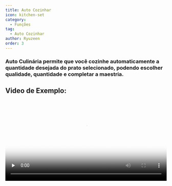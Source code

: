 ```yaml
---
title: Auto Cozinhar
icon: kitchen-set
category:
  - Funções
tag:
  - Auto Cozinhar
author: Ryuzeen
order: 3
---
```


### Auto Culinária permite que você cozinhe automaticamente a quantidade desejada do prato selecionado, podendo escolher qualidade, quantidade e completar a maestria.

## Video de Exemplo:

<video controls preload="none" width="100%" poster="https://nextcloud.atruicardona.xyz/s/s7cSiMAtmdLZAqx/preview"><source src="https://nextcloud.atruicardona.xyz/s/s7cSiMAtmdLZAqx/download" type="video/mp4"></video>
